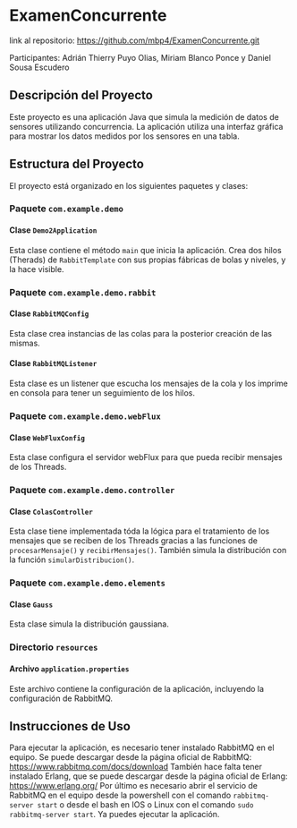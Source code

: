 # ExamenConcurrente

link al repositorio: https://github.com/mbp4/ExamenConcurrente.git

Participantes: Adrián Thierry Puyo Olias, Miriam Blanco Ponce y Daniel Sousa Escudero

## Descripción del Proyecto

Este proyecto es una aplicación Java que simula la medición de datos de sensores utilizando concurrencia. La aplicación utiliza una interfaz gráfica para mostrar los datos medidos por los sensores en una tabla.

## Estructura del Proyecto

El proyecto está organizado en los siguientes paquetes y clases:

### Paquete `com.example.demo`

#### Clase `Demo2Application`

Esta clase contiene el método `main` que inicia la aplicación. Crea dos hilos (Therads) de `RabbitTemplate` con sus propias fábricas de bolas y niveles, y la hace visible.

### Paquete `com.example.demo.rabbit`

#### Clase `RabbitMQConfig`

Esta clase crea instancias de las colas para la posterior creación de las mismas.

#### Clase `RabbitMQListener`

Esta clase es un listener que escucha los mensajes de la cola y los imprime en consola para tener un seguimiento de los hilos.

### Paquete `com.example.demo.webFlux`

#### Clase `WebFluxConfig`

Esta clase configura el servidor webFlux para que pueda recibir mensajes de los Threads.

### Paquete `com.example.demo.controller`

#### Clase `ColasController`

Esta clase tiene implementada tóda la lógica para el tratamiento de los mensajes que se reciben de los Threads gracias a las funciones de `procesarMensaje()` y `recibirMensajes()`. También simula la distribución con la función `simularDistribucion()`.

### Paquete `com.example.demo.elements`

#### Clase `Gauss`

Esta clase simula la distribución gaussiana.

### Directorio `resources`

#### Archivo `application.properties`

Este archivo contiene la configuración de la aplicación, incluyendo la configuración de RabbitMQ.

## Instrucciones de Uso

Para ejecutar la aplicación, es necesario tener instalado RabbitMQ en el equipo. Se puede descargar desde la página oficial de RabbitMQ: https://www.rabbitmq.com/docs/download
También hace falta tener instalado Erlang, que se puede descargar desde la página oficial de Erlang: https://www.erlang.org/
Por último es necesario abrir el servicio de RabbitMQ en el equipo desde la powershell con el comando `rabbitmq-server start` o desde el bash en IOS o Linux con el comando `sudo rabbitmq-server start`.
Ya puedes ejecutar la aplicación.

